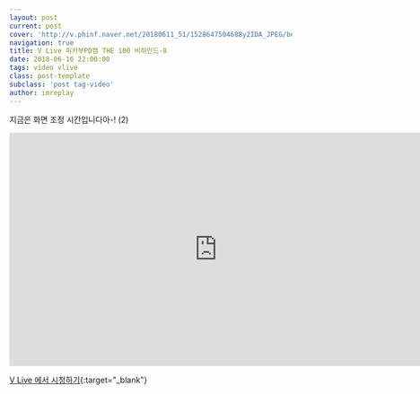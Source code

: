 ```yaml
---
layout: post
current: post
cover: 'http://v.phinf.naver.net/20180611_51/1528647504688y2IDA_JPEG/bec28c81-6cc8-11e8-a0b5-00000000464c_03.jpg'
navigation: true
title: V Live 피카부PD캠 THE 100 비하인드-8
date: 2018-06-16 22:00:00
tags: video vlive
class: post-template
subclass: 'post tag-video'
author: imreplay
---
```


지금은 화면 조정 시간입니다아-! (2)

<iframe src='https://www.vlive.tv/embed/75109?autoPlay=false' frameborder='no' scrolling='no' marginwidth='0' marginheight='0' WIDTH='740' HEIGHT='416' allowfullscreen></iframe>

[V Live 에서 시청하기](https://www.vlive.tv/video/75109){:target="_blank"}
